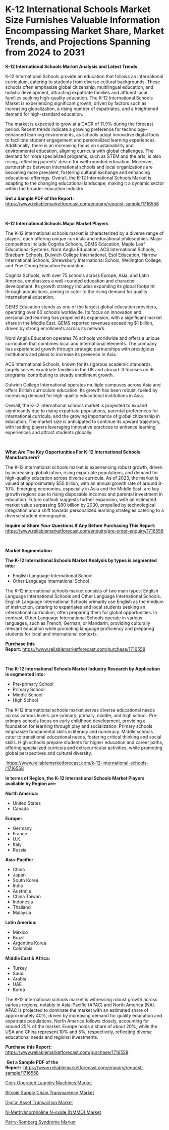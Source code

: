 <p><h1>K-12 International Schools Market Size Furnishes Valuable Information Encompassing Market Share, Market Trends, and Projections Spanning from 2024 to 2031</h1></p><p><strong>K-12 International Schools Market Analysis and Latest Trends</strong></p>
<p><p>K-12 International Schools provide an education that follows an international curriculum, catering to students from diverse cultural backgrounds. These schools often emphasize global citizenship, multilingual education, and holistic development, attracting expatriate families and affluent local families seeking high-quality education. The K-12 International Schools Market is experiencing significant growth, driven by factors such as increasing globalization, a rising number of expatriates, and a heightened demand for high-standard education.</p><p>The market is expected to grow at a CAGR of 11.9% during the forecast period. Recent trends indicate a growing preference for technology-enhanced learning environments, as schools adopt innovative digital tools to facilitate student engagement and personalized learning experiences. Additionally, there is an increasing focus on sustainability and environmental education, aligning curricula with global challenges. The demand for more specialized programs, such as STEM and the arts, is also rising, reflecting parents' desire for well-rounded education. Moreover, partnerships between international schools and local organizations are becoming more prevalent, fostering cultural exchange and enhancing educational offerings. Overall, the K-12 International Schools Market is adapting to the changing educational landscape, making it a dynamic sector within the broader education industry.</p></p>
<p><strong>Get a Sample PDF of the Report:&nbsp;</strong> <a href="https://www.reliablemarketforecast.com/enquiry/request-sample/1716558?utm_campaign=1500&utm_medium=2&utm_source=Github&utm_content=ia&utm_term=10102024&utm_id=k-12-international-schools">https://www.reliablemarketforecast.com/enquiry/request-sample/1716558</a></p>
<p>&nbsp;</p>
<p><strong>K-12 International Schools Major Market Players</strong></p>
<p><p>The K-12 international schools market is characterized by a diverse range of players, each offering unique curricula and educational philosophies. Major competitors include Cognita Schools, GEMS Education, Maple Leaf Educational Systems, Nord Anglia Education, ACS International Schools, Braeburn Schools, Dulwich College International, Esol Education, Harrow International Schools, Shrewsbury International School, Wellington College, and Yew Chung Education Foundation.</p><p>Cognita Schools, with over 75 schools across Europe, Asia, and Latin America, emphasizes a well-rounded education and character development. Its growth strategy includes expanding its global footprint through acquisitions, aiming to cater to the rising demand for quality international education.</p><p>GEMS Education stands as one of the largest global education providers, operating over 60 schools worldwide. Its focus on innovation and personalized learning has propelled its expansion, with a significant market share in the Middle East. GEMS reported revenues exceeding $1 billion, driven by strong enrollments across its network.</p><p>Nord Anglia Education operates 76 schools worldwide and offers a unique curriculum that combines local and international elements. The company has experienced growth through strategic partnerships with prestigious institutions and plans to increase its presence in Asia.</p><p>ACS International Schools, known for its rigorous academic standards, largely serves expatriate families in the UK and abroad. It focuses on IB programs, contributing to steady enrollment growth.</p><p>Dulwich College International operates multiple campuses across Asia and offers British curriculum education. Its growth has been robust, fueled by increasing demand for high-quality educational institutions in Asia.</p><p>Overall, the K-12 international schools market is projected to expand significantly due to rising expatriate populations, parental preferences for international curricula, and the growing importance of global citizenship in education. The market size is anticipated to continue its upward trajectory, with leading players leveraging innovative practices to enhance learning experiences and attract students globally.</p></p>
<p>&nbsp;</p>
<p><strong>What Are The Key Opportunities For K-12 International Schools Manufacturers?</strong></p>
<p><p>The K-12 international schools market is experiencing robust growth, driven by increasing globalization, rising expatriate populations, and demand for high-quality education across diverse curricula. As of 2023, the market is valued at approximately $50 billion, with an annual growth rate of around 8-10%. Emerging economies, especially in Asia and the Middle East, are key growth regions due to rising disposable incomes and parental investment in education. Future outlook suggests further expansion, with an estimated market value surpassing $80 billion by 2030, propelled by technological integration and a shift towards personalized learning strategies catering to a diverse student demographic.</p></p>
<p><strong>Inquire or Share Your Questions If Any Before Purchasing This Report:</strong> <a href="https://www.reliablemarketforecast.com/enquiry/pre-order-enquiry/1716558?utm_campaign=1500&utm_medium=2&utm_source=Github&utm_content=ia&utm_term=10102024&utm_id=k-12-international-schools">https://www.reliablemarketforecast.com/enquiry/pre-order-enquiry/1716558</a></p>
<p>&nbsp;</p>
<p><strong>Market Segmentation</strong></p>
<p><strong>The K-12 International Schools Market Analysis by types is segmented into:</strong></p>
<p><ul><li>English Language International School</li><li>Other Language International School</li></ul></p>
<p><p>The K-12 international schools market consists of two main types: English Language International Schools and Other Language International Schools. English Language International Schools primarily use English as the medium of instruction, catering to expatriates and local students seeking an international curriculum, often preparing them for global opportunities. In contrast, Other Language International Schools operate in various languages, such as French, German, or Mandarin, providing culturally relevant education while promoting language proficiency and preparing students for local and international contexts.</p></p>
<p><strong>Purchase this Report:&nbsp;</strong><a href="https://www.reliablemarketforecast.com/purchase/1716558?utm_campaign=1500&utm_medium=2&utm_source=Github&utm_content=ia&utm_term=10102024&utm_id=k-12-international-schools">https://www.reliablemarketforecast.com/purchase/1716558</a></p>
<p>&nbsp;</p>
<p><strong>The K-12 International Schools Market Industry Research by Application is segmented into:</strong></p>
<p><ul><li>Pre-primary School</li><li>Primary School</li><li>Middle School</li><li>High School</li></ul></p>
<p><p>The K-12 international schools market serves diverse educational needs across various levels: pre-primary, primary, middle, and high school. Pre-primary schools focus on early childhood development, providing a foundation for learning through play and socialization. Primary schools emphasize fundamental skills in literacy and numeracy. Middle schools cater to transitional educational needs, fostering critical thinking and social skills. High schools prepare students for higher education and career paths, offering specialized curricula and extracurricular activities, while promoting global perspectives and cultural diversity.</p></p>
<p><a href="https://www.reliablemarketforecast.com/k-12-international-schools-r1716558?utm_campaign=1500&utm_medium=2&utm_source=Github&utm_content=ia&utm_term=10102024&utm_id=k-12-international-schools">&nbsp;https://www.reliablemarketforecast.com/k-12-international-schools-r1716558</a></p>
<p><strong>In terms of Region, the K-12 International Schools Market Players available by Region are:</strong></p>
<p>
    <p> <strong> North America: </strong>
        <ul>
            <li>United States</li>
            <li>Canada</li>
        </ul>
        </p> 
    <p> <strong> Europe: </strong>
        <ul>
            <li>Germany</li>
            <li>France</li>
            <li>U.K.</li>
            <li>Italy</li>
            <li>Russia</li>
        </ul>
        </p> 
    <p> <strong> Asia-Pacific: </strong>
        <ul>
            <li>China</li>
            <li>Japan</li>
            <li>South Korea</li>
            <li>India</li>
            <li>Australia</li>
            <li>China Taiwan</li>
            <li>Indonesia</li>
            <li>Thailand</li>
            <li>Malaysia</li>
        </ul>
        </p> 
    <p> <strong> Latin America: </strong>
        <ul>
            <li>Mexico</li>
            <li>Brazil</li>
            <li>Argentina Korea</li>
            <li>Colombia</li>
        </ul>
        </p> 
    <p> <strong> Middle East & Africa: </strong>
        <ul>
            <li>Turkey</li>
            <li>Saudi</li>
            <li>Arabia</li>
            <li>UAE</li>
            <li>Korea</li>
        </ul>
    </p>
    </p>
<p><p>The K-12 international schools market is witnessing robust growth across various regions, notably in Asia-Pacific (APAC) and North America (NA). APAC is projected to dominate the market with an estimated share of approximately 40%, driven by increasing demand for quality education and expatriate populations. North America follows closely, accounting for around 25% of the market. Europe holds a share of about 20%, while the USA and China represent 10% and 5%, respectively, reflecting diverse educational needs and regional investments.</p></p>
<p><strong>Purchase this Report: </strong><a href="https://www.reliablemarketforecast.com/purchase/1716558?utm_campaign=1500&utm_medium=2&utm_source=Github&utm_content=ia&utm_term=10102024&utm_id=k-12-international-schools">https://www.reliablemarketforecast.com/purchase/1716558</a></p>
<p>&nbsp;<strong>Get a Sample PDF of the Report:&nbsp;&nbsp;</strong><a href="https://www.reliablemarketforecast.com/enquiry/request-sample/1716558?utm_campaign=1500&utm_medium=2&utm_source=Github&utm_content=ia&utm_term=10102024&utm_id=k-12-international-schools">https://www.reliablemarketforecast.com/enquiry/request-sample/1716558</a></p>
<p><strong></strong></p>
<p><p><a href="https://www.linkedin.com/pulse/coin-operated-laundry-machines-market-trends-insights-wqsue?utm_campaign=1500&utm_medium=2&utm_source=Github&utm_content=ia&utm_term=10102024&utm_id=k-12-international-schools">Coin-Operated Laundry Machines Market</a></p><p><a href="https://www.linkedin.com/pulse/bitcoin-supply-chain-transparency-market-shifts-strategic-analysis-exwif?utm_campaign=1500&utm_medium=2&utm_source=Github&utm_content=ia&utm_term=10102024&utm_id=k-12-international-schools">Bitcoin Supply Chain Transparency Market</a></p><p><a href="https://www.linkedin.com/pulse/market-dynamics-future-trends-global-digital-asset-transaction-axwqf?utm_campaign=1500&utm_medium=2&utm_source=Github&utm_content=ia&utm_term=10102024&utm_id=k-12-international-schools">Digital Asset Transaction Market</a></p><p><a href="https://github.com/NargisHussain432/Market-Research-Report-List-1/blob/main/n-methylmorpholine-n-oxide-nmmo-market.md?utm_campaign=1500&utm_medium=2&utm_source=Github&utm_content=ia&utm_term=10102024&utm_id=k-12-international-schools">N-Methylmorpholine N-oxide (NMMO) Market</a></p><p><a href="https://www.linkedin.com/pulse/parry-romberg-syndrome-market-trends-focusing-insight-forecast-lh0yf?utm_campaign=1500&utm_medium=2&utm_source=Github&utm_content=ia&utm_term=10102024&utm_id=k-12-international-schools">Parry-Romberg Syndrome Market</a></p></p>